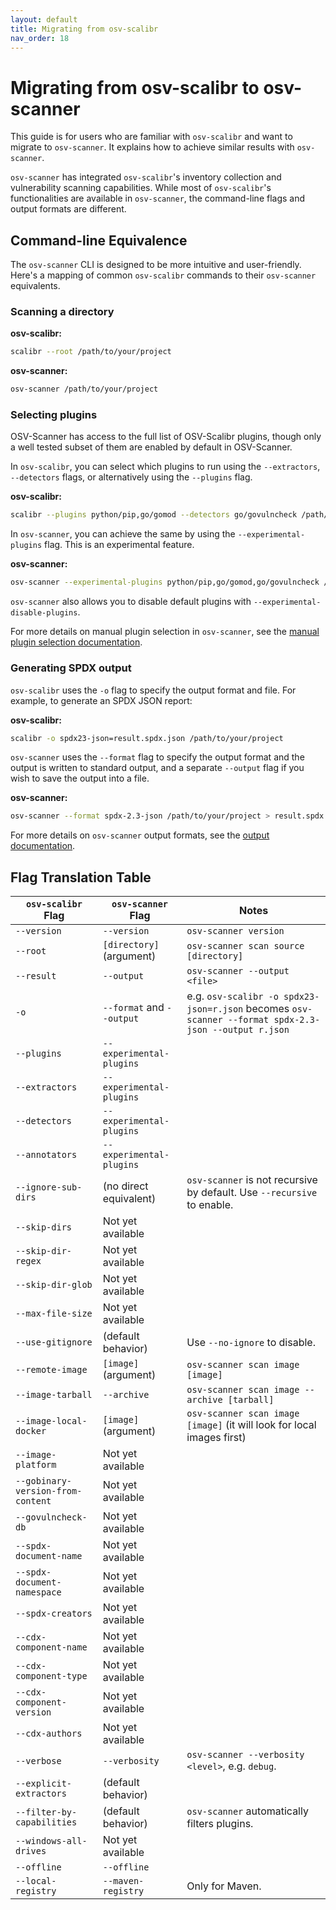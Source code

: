 ```yaml
---
layout: default
title: Migrating from osv-scalibr
nav_order: 18
---
```


# Migrating from osv-scalibr to osv-scanner

This guide is for users who are familiar with `osv-scalibr` and want to migrate to `osv-scanner`. It explains how to achieve similar results with `osv-scanner`.

`osv-scanner` has integrated `osv-scalibr`'s inventory collection and vulnerability scanning capabilities. While most of `osv-scalibr`'s functionalities are available in `osv-scanner`, the command-line flags and output formats are different.

## Command-line Equivalence

The `osv-scanner` CLI is designed to be more intuitive and user-friendly. Here's a mapping of common `osv-scalibr` commands to their `osv-scanner` equivalents.

### Scanning a directory

**osv-scalibr:**
```sh
scalibr --root /path/to/your/project
```

**osv-scanner:**
```sh
osv-scanner /path/to/your/project
```

### Selecting plugins

OSV-Scanner has access to the full list of OSV-Scalibr plugins, though only a well tested subset of them are enabled by default in OSV-Scanner.

In `osv-scalibr`, you can select which plugins to run using the `--extractors`, `--detectors` flags,
or alternatively using the `--plugins` flag.

**osv-scalibr:**
```sh
scalibr --plugins python/pip,go/gomod --detectors go/govulncheck /path/to/your/project
```

In `osv-scanner`, you can achieve the same by using the `--experimental-plugins` flag. This is an experimental feature.

**osv-scanner:**
```sh
osv-scanner --experimental-plugins python/pip,go/gomod,go/govulncheck /path/to/your/project
```

`osv-scanner` also allows you to disable default plugins with `--experimental-disable-plugins`.

For more details on manual plugin selection in `osv-scanner`, see the [manual plugin selection documentation](manual-plugin-selection.md).


### Generating SPDX output

`osv-scalibr` uses the `-o` flag to specify the output format and file. For example, to generate an SPDX JSON report:

**osv-scalibr:**
```sh
scalibr -o spdx23-json=result.spdx.json /path/to/your/project
```

`osv-scanner` uses the `--format` flag to specify the output format and the output is written to standard output,
and a separate `--output` flag if you wish to save the output into a file.

**osv-scanner:**
```sh
osv-scanner --format spdx-2.3-json /path/to/your/project > result.spdx.json
```

For more details on `osv-scanner` output formats, see the [output documentation](output.md).

## Flag Translation Table

| `osv-scalibr` Flag                | `osv-scanner` Flag        | Notes                                                                                                 |
|-----------------------------------|---------------------------|-------------------------------------------------------------------------------------------------------|
| `--version`                       | `--version`               | `osv-scanner version`                                                                                 |
| `--root`                          | `[directory]` (argument)  | `osv-scanner scan source [directory]`                                                                 |
| `--result`                        | `--output`                | `osv-scanner --output <file>`                                                                         |
| `-o`                              | `--format` and `--output` | e.g. `osv-scalibr -o spdx23-json=r.json` becomes `osv-scanner --format spdx-2.3-json --output r.json` |
| `--plugins`                       | `--experimental-plugins`  |                                                                                                       |
| `--extractors`                    | `--experimental-plugins`  |                                                                                                       |
| `--detectors`                     | `--experimental-plugins`  |                                                                                                       |
| `--annotators`                    | `--experimental-plugins`  |                                                                                                       |
| `--ignore-sub-dirs`               | (no direct equivalent)    | `osv-scanner` is not recursive by default. Use `--recursive` to enable.                               |
| `--skip-dirs`                     | Not yet available         |                                                                                                       |
| `--skip-dir-regex`                | Not yet available         |                                                                                                       |
| `--skip-dir-glob`                 | Not yet available         |                                                                                                       |
| `--max-file-size`                 | Not yet available         |                                                                                                       |
| `--use-gitignore`                 | (default behavior)        | Use `--no-ignore` to disable.                                                                         |
| `--remote-image`                  | `[image]` (argument)      | `osv-scanner scan image [image]`                                                                      |
| `--image-tarball`                 | `--archive`               | `osv-scanner scan image --archive [tarball]`                                                          |
| `--image-local-docker`            | `[image]` (argument)      | `osv-scanner scan image [image]` (it will look for local images first)                                |
| `--image-platform`                | Not yet available         |                                                                                                       |
| `--gobinary-version-from-content` | Not yet available         |                                                                                                       |
| `--govulncheck-db`                | Not yet available         |                                                                                                       |
| `--spdx-document-name`            | Not yet available         |                                                                                                       |
| `--spdx-document-namespace`       | Not yet available         |                                                                                                       |
| `--spdx-creators`                 | Not yet available         |                                                                                                       |
| `--cdx-component-name`            | Not yet available         |                                                                                                       |
| `--cdx-component-type`            | Not yet available         |                                                                                                       |
| `--cdx-component-version`         | Not yet available         |                                                                                                       |
| `--cdx-authors`                   | Not yet available         |                                                                                                       |
| `--verbose`                       | `--verbosity`             | `osv-scanner --verbosity <level>`, e.g. `debug`.                                                      |
| `--explicit-extractors`           | (default behavior)        |                                                                                                       |
| `--filter-by-capabilities`        | (default behavior)        | `osv-scanner` automatically filters plugins.                                                          |
| `--windows-all-drives`            | Not yet available         |                                                                                                       |
| `--offline`                       | `--offline`               |                                                                                                       |
| `--local-registry`                | `--maven-registry`        | Only for Maven.                                                                                       |

